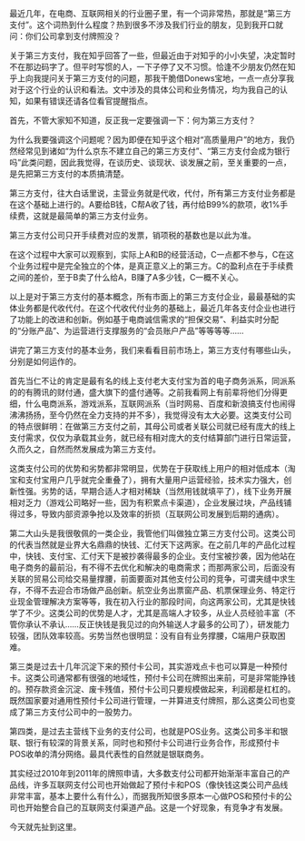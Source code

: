 最近几年，在电商、互联网相关的行业圈子里，有一个词非常热，那就是“第三方支付”。这个词热到什么程度？热到很多不涉及我们行业的朋友，见到我开口就问：你们公司拿到支付牌照没？

关于第三方支付，我在知乎回答了一些，但最近由于对知乎的小小失望，决定暂时不在那边码字了。但平时写惯的人，一下子停了又不习惯。恰逢不少朋友仍然在知乎上向我提问关于第三方支付的问题，那我干脆借Donews宝地，一点一点分享我对于这个行业的认识和看法。文中涉及的具体公司和业务情况，均为我自己的认知，如果有错误还请各位看官提醒指点。

首先，不管大家知不知道，反正我一定要强调一下：何为第三方支付？

为什么我要强调这个问题呢？因为即便在知乎这个相对“高质量用户”的地方，我仍然经常见到诸如“为什么京东不建立自己的第三方支付”、“第三方支付会成为银行吗”此类问题，因此我觉得，在谈历史、谈现状、谈发展之前，至关重要的一点，是先把第三方支付的本质搞清楚。

第三方支付，往大白话里说，主营业务就是代收，代付，所有第三方支付业务都是在这个基础上进行的。A要给B钱，C帮A收了钱，再付给B99%的款项，收1%手续费，这就是最简单的第三方支付业务。

第三方支付公司只开手续费对应的发票，销项税的基数也是以此为准。

在这个过程中大家可以观察到，实际上A和B的经营活动，C一点都不参与，C在这个业务过程中是完全独立的个体，是真正意义上的第三方。C的盈利点在于手续费之间的差价，至于B卖了什么给A，B赚了A多少钱，C一概不关心。

以上是对于第三方支付的基本概念，所有市面上的第三方支付企业，最最基础的实体业务都是代收代付。在这个代收代付业务的基础上，最近几年各支付企业也进行了功能上的改进和创新。例如基于电商诚信需求的“担保交易”、利益实时分配的“分账产品”、为运营进行支撑服务的“会员账户产品”等等等等……

讲完了第三方支付的基本业务，我们来看看目前市场上，第三方支付有哪些山头，分别是如何运作的。

首先当仁不让的肯定是最有名的线上支付老大支付宝为首的电子商务派系，同派系的的有腾讯的财付通，盛大旗下的盛付通等。之前我看网上有前辈将他们分得更细，什么电商派系，游戏派系，互联网派系（当时网易、百度和新浪搞支付也闹得沸沸扬扬，至今仍然在全力支持的并不多），我觉得没有太大必要。这类支付公司的特点很鲜明：在做第三方支付之前，其母公司或者关联公司就已经有庞大的线上支付需求，仅仅为承载其业务，就已经有相对庞大的支付结算部门进行日常运营，久而久之，自然而然发展成为第三方支付。

这类支付公司的优势和劣势都非常明显，优势在于获取线上用户的相对低成本（淘宝和支付宝用户几乎就完全重叠了），拥有大量用户运营经验，技术实力强大，创新性强。劣势的话，早期合适人才相对稀缺（当然用钱就填平了），线下业务开展相对乏力（游戏公司略好一些，因为有积累点卡渠道），企业发展过块，产品线铺得过多，导致内部资源争抢以及效率的折损（互联网公司发展到后期的通病）。

第二大山头是我很敬佩的一类企业，我管他们叫做独立第三方支付公司。这类公司的代表当然就是业界大名鼎鼎的快钱、汇付天下这两家。在之前几年的产品化过程中，快钱、支付宝、汇付天下是被抄袭得最多的企业。支付宝被抄袭，因为他站在电子商务的最前沿，有不得不去优化和解决的电商需求；而那两家公司，后面没有关联的贸易公司给交易量撑腰，前面要面对其他支付公司的竞争，可谓夹缝中求生存，不得不去迎合市场做产品创新。航空业务出票窗产品、机票保理业务、特定行业现金管理解决方案等等，我在初入行业的那段时间，向这两家公司，尤其是快钱学了不少。这类公司的优势是人才，尤其是高端人才较多，从业人员经验丰富（不管你承认不承认……反正快钱是我见过的向外输送人才最多的公司了），研发能力较强，团队效率较高。劣势当然也很明显：没有自有业务撑腰，C端用户获取困难。

第三类是过去十几年沉淀下来的预付卡公司，其实游戏点卡也可以算是一种预付卡。这类公司通常都有很强的地域性，预付卡公司在牌照出来前，可是非常能挣钱的。预存款资金沉淀、废卡残值，预付卡公司只要规模做起来，利润都是杠杠的。既然国家要对通用性预付卡公司进行管理，一并算进支付牌照，那么这类公司也变成了第三方支付公司中的一股势力。

第四类，是过去主营线下业务的支付公司，也就是POS业务。这类公司多半和银联、银行有较深的背景关系，同时也和预付卡公司进行业务合作，形成预付卡POS收单的清分网络。最具代表性的自然就是银联商务。

其实经过2010年到2011年的牌照申请，大多数支付公司都开始渐渐丰富自己的产品线，许多互联网支付公司也开始做起了预付卡和POS（像快钱这类公司产品线非常丰富，基本上要什么有什么），而据我所知很多原本一心做POS和预付卡的公司也开始整合自己的互联网支付渠道产品。这是一个好现象，有竞争才有发展。

今天就先扯到这里。

